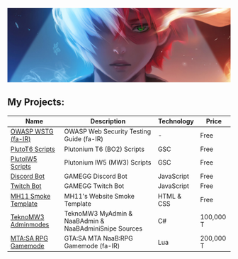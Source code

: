 ![Header MH11 GitHub](todoroki-header.jpg)

## My Projects:

| Name                                                                                  | Description                                                 | Technology | Price     |
| ------------------------------------------------------------------------------------- | ----------------------------------------------------------- | ---------- | --------- |
| [OWASP WSTG (fa-IR)](https://github.com/whoismh11/OWASP_WSTG_FA)                      | OWASP Web Security Testing Guide (fa-IR)                    | -          | Free      |
| [PlutoT6 Scripts](https://github.com/whoismh11/PlutoT6_Scripts)                       | Plutonium T6 (BO2) Scripts                                  | GSC        | Free      |
| [PlutoIW5 Scripts](https://github.com/whoismh11/PlutoIW5_Scripts)                     | Plutonium IW5 (MW3) Scripts                                 | GSC        | Free      |
| [Discord Bot](https://github.com/whoismh11/Discord_Bot)                               | GAMEGG Discord Bot                                          | JavaScript | Free      |
| [Twitch Bot](https://github.com/whoismh11/Twitch_Bot)                                 | GAMEGG Twitch Bot                                           | JavaScript | Free      |
| [MH11 Smoke Template](https://github.com/whoismh11/MH11_Smoke.Template)               | MH11's Website Smoke Template                               | HTML & CSS | Free      |
| [TeknoMW3 Adminmodes](https://gamegg.ir/files/file/21-teknomw3-admin-source)          | TeknoMW3 MyAdmin & NaaBAdmin & NaaBAdminiSnipe Sources      | C#         | 100,000 T |
| [MTA:SA RPG Gamemode](https://gamegg.ir/files/file/11-mta-rpg-gamemode)               | GTA:SA MTA NaaB:RPG Gamemode (fa-IR)                        | Lua        | 200,000 T |
